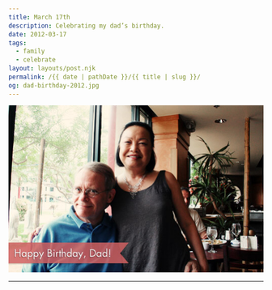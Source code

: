 ```yaml
---
title: March 17th
description: Celebrating my dad’s birthday.
date: 2012-03-17
tags: 
  - family
  - celebrate
layout: layouts/post.njk
permalink: /{{ date | pathDate }}/{{ title | slug }}/
og: dad-birthday-2012.jpg
---
```


![mom and dad](/img/dad-birthday-2012.jpg)

---
